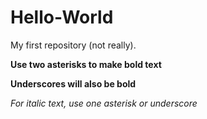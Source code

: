 Hello-World
===========

My first repository (not really).

**Use two asterisks to make bold text**

__Underscores will also be bold__

*For italic text, use one asterisk or underscore*
